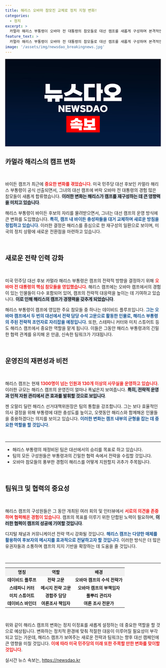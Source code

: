 ```yaml
---
title: 해리스 오바마 참모진 교체로 정치 지형 변화!
categories:
  - 정치
excerpt: >
  카멀라 해리스 부통령이 오바마 전 대통령의 참모들로 대선 캠프를 새롭게 구성하며 본격적인 선거전 돌입! 새로운 리더십으로 바이든 캠프의 갈등을 해소하고, 전환을 이룰 수 있을지 귀추가 주목된다.
feature_text: >
  카멀라 해리스 부통령이 오바마 전 대통령의 참모들로 대선 캠프를 새롭게 구성하며 본격적인 선거전 돌입! 새로운 리더십으로 바이든 캠프의 갈등을 해소하고, 전환을 이룰 수 있을지 귀추가 주목된다.
image: '/assets/img/newsdao_breakingnews.jpg'
---
```


<p><img src="/assets/img/newsdao_breakingnews.jpg" alt="bookingtag 속보" /></p>

<h2 data-ke-size="size26">카멀라 해리스의 캠프 변화</h2>

<p data-ke-size="size16">&nbsp;</p>

<p>바이든 캠프가 최근에 <b><span style="color: #ee2323;">중요한 변화를 겪었습니다</span></b>. 미국 민주당 대선 후보인 카멀라 해리스 부통령이 공식 선출되면서, 그녀의 대선 캠프에 버락 오바마 전 대통령의 경험 많은 참모들이 새롭게 합류했습니다. <b><span style="background-color: #21538527;">이러한 변화는 해리스가 캠프를 재구성하는 데 큰 영향력을 미치고 있습니다</span></b>. </p>

<p>해리스 부통령이 바이든 후보의 자리를 물려받으면서, 그녀는 대선 캠프의 운영 방식에 큰 변화를 도입했습니다. <b><span style="color: #1a5490;">특히, 캠프 내 바이든 충성파들을 대거 교체하며 새로운 방침을 정립하고 있습니다</span></b>. 이러한 결정은 해리스를 중심으로 한 재구성의 일환으로 보이며, 미국의 정치 상황에 새로운 전환점을 마련하고 있습니다. </p>

<p data-ke-size="size16">&nbsp;</p>

<h2 data-ke-size="size26">새로운 전략 인력 강화</h2>

<p data-ke-size="size16">&nbsp;</p>

<p>미국 민주당 대선 후보 카멀라 해리스 부통령은 캠프의 전략적 방향을 결정하기 위해 <b><span style="color: #ee2323;">오바마 전 대통령의 핵심 참모들을 영입했습니다</span></b>. 해리스 캠프에는 오바마 캠프에서의 경험이 있는 인물들이 다수 포함되어 있어, 캠프의 전략적 대응력을 높이는 데 기여하고 있습니다. <b><span style="background-color: #21538527;">이로 인해 해리스의 캠프가 경쟁력을 갖추게 되었습니다</span></b>. </p>

<p>해리스 부통령이 캠프에 영입한 주요 참모들 중 하나는 데이비드 플루프입니다. <b><span style="color: #1a5490;">그는 오바마 캠프에서 두 번의 대선에서 전략 담당 수석 고문으로 활동한 인물로, 해리스 부통령의 주된 전략적 조언자로 자리잡을 예정입니다</span></b>. 또한, 스테파니 커터와 미치 스튜어트 등도 해리스 캠프에서 중요한 역할을 맡게 됩니다. 이들은 그동안 해리스 부통령과의 긴밀한 협력 관계를 유지해 온 만큼, 신속한 팀워크가 기대됩니다.</p>

<p data-ke-size="size16">&nbsp;</p>

<h2 data-ke-size="size26">운영진의 재편성과 비전</h2>

<p data-ke-size="size16">&nbsp;</p>

<p>해리스 캠프는 현재 <b><span style="color: #ee2323;">1300명이 넘는 인원과 130개 이상의 사무실을 운영하고 있습니다</span></b>. 이러한 규모는 해리스 캠프의 운영진이 얼마나 폭넓은지 보여줍니다. <b><span style="background-color: #21538527;">특히, 전략적 운영과 인적 자원 관리에서 큰 효과를 발휘할 것으로 보입니다</span></b>. </p>

<p>젠 오말리 딜런 해리스 선거대책위원장은 팀의 통합을 강조합니다. 그는 보다 효율적인 의사 결정을 위해 부통령에 대한 충성도를 높이고, 오랫동안 해리스와 함께해온 인물들을 중용하겠다는 의지를 보이고 있습니다. <b><span style="color: #1a5490;">이러한 변화는 캠프 내부의 균형을 잡는 데 중요한 역할을 할 것입니다</span></b>.</p>

<p data-ke-size="size16">&nbsp;</p>

<hr />

<ul>
  <li>해리스 부통령의 재정비된 팀은 대선에서의 승리를 목표로 하고 있습니다.</li>
  <li>팀의 모든 구성원들은 부통령과의 긴밀한 협력 속에서 전략을 수립할 것입니다.</li>
  <li>오바마 참모들의 풍부한 경험이 해리스를 어떻게 지원할지 귀추가 주목됩니다.</li>
</ul>

<p data-ke-size="size16">&nbsp;</p>

<h2 data-ke-size="size26">팀워크 및 협력의 중요성</h2>

<p data-ke-size="size16">&nbsp;</p>

<p>해리스 캠프의 구성원들은 그 동안 개최된 여러 회의 및 인터뷰에서 <b><span style="color: #ee2323;">서로의 의견을 존중하며 협력해온 경험이 있습니다</span></b>. 캠프의 목표를 이루기 위한 단합된 노력이 필요하며, <b><span style="background-color: #21538527;">이러한 협력이 캠프의 성공에 기여할 것입니다</span></b>. </p>

<p>디지털 채널과 커뮤니케이션 전략 역시 강화될 것입니다. <b><span style="color: #1a5490;">해리스 캠프는 다양한 매체를 활용하여 후보자의 메시지를 효과적으로 전달하고자 할 것입니다</span></b>. 이러한 방식은 더 많은 유권자들과 소통하며 캠프의 지지 기반을 확장하는 데 도움을 줄 것입니다.</p>

<p data-ke-size="size16">&nbsp;</p>

<hr />

<table style="width:100%; border-collapse: collapse;">
<tr>
  <th style="text-align: center; background-color: #f1f1f1;">명칭</th>
  <th style="text-align: center; background-color: #f1f1f1;">역할</th>
  <th style="text-align: center; background-color: #f1f1f1;">배경</th>
</tr>
<tr>
  <td style="text-align: center; height: 17px;"><b>데이비드 플루프</b></td>
  <td style="text-align: center; height: 17px;"><b>전략 고문</b></td>
  <td style="text-align: center; height: 17px;"><b>오바마 캠프의 수석 전략가</b></td>
</tr>
<tr>
  <td style="text-align: center; height: 17px;"><b>스테파니 커터</b></td>
  <td style="text-align: center; height: 17px;"><b>메시지 전략 고문</b></td>
  <td style="text-align: center; height: 17px;"><b>오바마 캠프의 부책임자</b></td>
</tr>
<tr>
  <td style="text-align: center; height: 17px;"><b>미치 스튜어트</b></td>
  <td style="text-align: center; height: 17px;"><b>경합주 담당</b></td>
  <td style="text-align: center; height: 17px;"><b>풀뿌리 관리자</b></td>
</tr>
<tr>
  <td style="text-align: center; height: 17px;"><b>데이비스 바인더</b></td>
  <td style="text-align: center; height: 17px;"><b>여론조사 책임자</b></td>
  <td style="text-align: center; height: 17px;"><b>여론 조사 전문가</b></td>
</tr>
</table>

<p data-ke-size="size16">&nbsp;</p>

<p>위와 같이 해리스 캠프의 변화는 정치 이정표를 새롭게 설정하는 데 중요한 역할을 할 것으로 예상됩니다. 변화하는 정치적 환경에 맞춰 적절한 대응이 이루어질 필요성이 부각되고 있는 가운데, 해리스 캠프가 보여주는 새로운 전략과 팀워크는 향후 대선 캠페인에 큰 영향을 미칠 것입니다. <b><span style="color: #ee2323;">이에 따라 미국 민주당의 미래 또한 주목할 만한 변화를 맞이할 것입니다</span></b>.</p>
실시간 뉴스 속보는, <a href="https://newsdao.kr" rel="dofollow">https://newsdao.kr</a>


